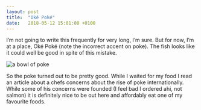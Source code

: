 ```yaml
---
layout: post
title:  "Oké Poké"
date:   2018-05-12 15:01:00 +0100
---
```


I’m not going to write this frequently for very long, I’m sure. But for now, I’m at a place, Oké Poké (note the incorrect accent on poke). The fish looks like it could well be good in spite of this mistake. 

![a bowl of poke]({{site.baseurl}}/assets/poke.jpeg)

So the poke turned out to be pretty good. While I waited for my food I read an article about a chefs concerns about the rise of poke internationally. While some of his concerns were founded (I feel bad I ordered ahi, not salmon) it is definitely nice to be out here and affordably eat one of my favourite foods. 